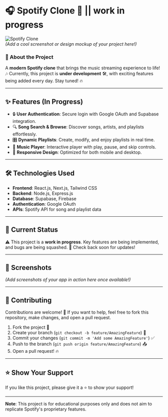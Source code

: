 # 🎧 Spotify Clone 🎵 || **work in progress**

![Spotify Clone](https://via.placeholder.com/800x400.png?text=Your+Project+Image+Here)  
*(Add a cool screenshot or design mockup of your project here!)*

### 🚀 About the Project
A **modern Spotify clone** that brings the music streaming experience to life! 🎶 Currently, this project is **under development** 🛠️, with exciting features being added every day. Stay tuned! 🔥

---

## ✨ Features (In Progress)
- 🔒 **User Authentication**: Secure login with Google OAuth and Supabase integration.
- 🔍 **Song Search & Browse**: Discover songs, artists, and playlists effortlessly.
- 🎛️ **Dynamic Playlists**: Create, modify, and enjoy playlists in real time.
- 🎵 **Music Player**: Interactive player with play, pause, and skip controls.
- 📱 **Responsive Design**: Optimized for both mobile and desktop.

---

## 🛠️ Technologies Used
- **Frontend**: React.js, Next.js, Tailwind CSS
- **Backend**: Node.js, Express.js
- **Database**: Supabase, Firebase
- **Authentication**: Google OAuth
- **APIs**: Spotify API for song and playlist data

---

## 🚧 Current Status
⚠️ This project is a **work in progress**. Key features are being implemented, and bugs are being squashed. 🐞 Check back soon for updates!

---

## 📸 Screenshots
*(Add screenshots of your app in action here once available!)*

---

## 🤝 Contributing
Contributions are welcome! 🙌 If you want to help, feel free to fork this repository, make changes, and open a pull request.  

1. Fork the project 🍴  
2. Create your branch (`git checkout -b feature/AmazingFeature`) 🌟  
3. Commit your changes (`git commit -m 'Add some AmazingFeature'`) ✅  
4. Push to the branch (`git push origin feature/AmazingFeature`) 📤  
5. Open a pull request! 🔥

---


## ⭐ Show Your Support
If you like this project, please give it a ⭐ to show your support!

---

**Note**: This project is for educational purposes only and does not aim to replicate Spotify's proprietary features.
